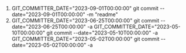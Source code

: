 1. GIT_COMMITTER_DATE="2023-09-01T00:00:00" git commit --date="2023-09-01T00:00:00" -m "readme"
2. GIT_COMMITTER_DATE="2023-06-25T00:00:00" git commit --date="2023-06-25T00:00:00" -a
   GIT_COMMITTER_DATE="2023-05-10T00:00:00" git commit --date="2023-05-10T00:00:00" -a
   GIT_COMMITTER_DATE="2023-05-02T00:00:00" git commit --date="2023-05-02T00:00:00" -a

